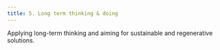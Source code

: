 ```yaml
---
title: 5. Long term thinking & doing
---
```


Applying long-term thinking and aiming for sustainable and regenerative solutions.
